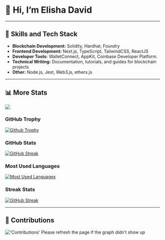 # 👋 Hi, I’m Elisha David
---

## 🌟 Skills and Tech Stack
- **Blockchain Development:** Solidity, Hardhat, Foundry
- **Frontend Development:** Next.js, TypeScript, TailwindCSS, ReactJS
- **Developer Tools:** WalletConnect, AppKit, Coinbase Developer Platform.
- **Technical Writing:** Documentation, tutorials, and guides for blockchain projects
- **Other:** Node.js, Jest, Web3.js, ethers.js


---

## 📊 More Stats
![](https://komarev.com/ghpvc/?username=Elishaokon13&color=green) <br />

### GitHub Trophy
<a href="https://Elishaokon13.github.io">
<img alt="Github Trophy" src="https://github-profile-trophy.vercel.app/?username=Elishaokon13&theme=gruvbox">
</a>

### GitHub Stats
[![GitHub Streak](https://github-readme-streak-stats.herokuapp.com/?user=Elishaokon13&theme=dark)](https://git.io/streak-stats)

### Most Used Languages
<a href="https://Elishaokon13.github.io">
<img alt="Most Used Languages" src="https://github-readme-stats.vercel.app/api/top-langs/?username=Elishaokon13&langs_count=5&theme=tokyonight">
</a>

### Streak Stats
[![GitHub Streak](https://github-readme-streak-stats.herokuapp.com?user=Elishaokon13)](https://git.io/streak-stats)

---

## 📜 Contributions
<img alt="'Contributions' Please refresh the page if the graph didn’t show up" src="https://activity-graph.herokuapp.com/graph?username=Elishaokon13&theme=dracula">

